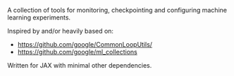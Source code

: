 A collection of tools for monitoring, checkpointing and configuring machine learning experiments.

Inspired by and/or heavily based on:

- https://github.com/google/CommonLoopUtils/
- https://github.com/google/ml_collections

Written for JAX with minimal other dependencies.
